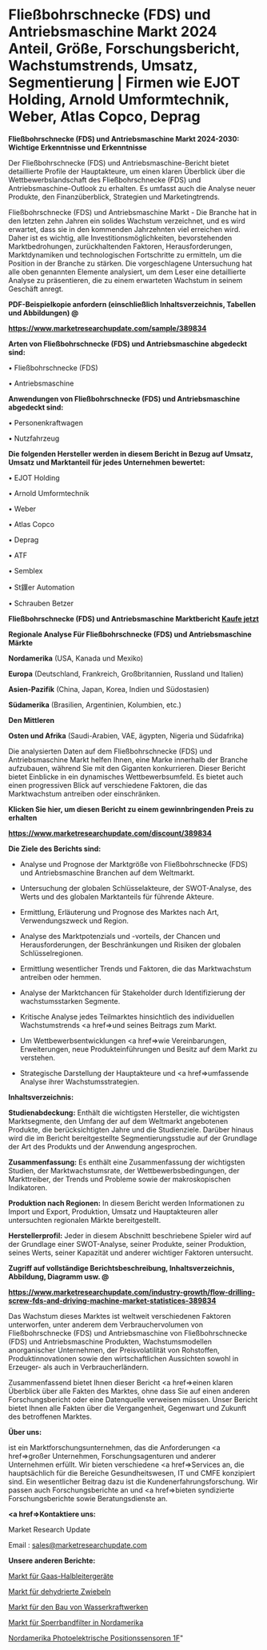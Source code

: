 # Fließbohrschnecke (FDS) und Antriebsmaschine Markt 2024 Anteil, Größe, Forschungsbericht, Wachstumstrends, Umsatz, Segmentierung | Firmen wie EJOT Holding, Arnold Umformtechnik, Weber, Atlas Copco, Deprag

<strong>Fließbohrschnecke (FDS) und Antriebsmaschine Markt 2024-2030: Wichtige Erkenntnisse und Erkenntnisse</strong>

Der Fließbohrschnecke (FDS) und Antriebsmaschine-Bericht bietet detaillierte Profile der Hauptakteure, um einen klaren Überblick über die Wettbewerbslandschaft des Fließbohrschnecke (FDS) und Antriebsmaschine-Outlook zu erhalten. Es umfasst auch die Analyse neuer Produkte, den Finanzüberblick, Strategien und Marketingtrends.

Fließbohrschnecke (FDS) und Antriebsmaschine Markt - Die Branche hat in den letzten zehn Jahren ein solides Wachstum verzeichnet, und es wird erwartet, dass sie in den kommenden Jahrzehnten viel erreichen wird. Daher ist es wichtig, alle Investitionsmöglichkeiten, bevorstehenden Marktbedrohungen, zurückhaltenden Faktoren, Herausforderungen, Marktdynamiken und technologischen Fortschritte zu ermitteln, um die Position in der Branche zu stärken. Die vorgeschlagene Untersuchung hat alle oben genannten Elemente analysiert, um dem Leser eine detaillierte Analyse zu präsentieren, die zu einem erwarteten Wachstum in seinem Geschäft anregt.



<strong><b>PDF-Beispielkopie anfordern (einschließlich Inhaltsverzeichnis, Tabellen und Abbildungen) @ </b></strong>

<strong><a href=https://www.marketresearchupdate.com/sample/389834>

<strong>https://www.marketresearchupdate.com/sample/389834</u></a></strong></strong>



<strong>Arten von Fließbohrschnecke (FDS) und Antriebsmaschine abgedeckt sind:</strong>

• Fließbohrschnecke (FDS)

• Antriebsmaschine



<strong>Anwendungen von Fließbohrschnecke (FDS) und Antriebsmaschine abgedeckt sind:</strong>

• Personenkraftwagen

• Nutzfahrzeug



<strong>Die folgenden Hersteller werden in diesem Bericht in Bezug auf Umsatz, Umsatz und Marktanteil für jedes Unternehmen bewertet:</strong>

• EJOT Holding

• Arnold Umformtechnik

• Weber

• Atlas Copco

• Deprag

• ATF

• Semblex

• St鐷er Automation

• Schrauben Betzer



<strong>Fließbohrschnecke (FDS) und Antriebsmaschine Marktbericht <a href=https://www.marketresearchupdate.com/buynow/389834>Kaufe jetzt</a></strong>



<strong>Regionale Analyse Für Fließbohrschnecke (FDS) und Antriebsmaschine Märkte</strong>



<strong>Nordamerika</strong> (USA, Kanada und Mexiko)



<strong>Europa</strong> (Deutschland, Frankreich, Großbritannien, Russland und Italien)



<strong>Asien-Pazifik</strong> (China, Japan, Korea, Indien und Südostasien)



<strong>Südamerika</strong> (Brasilien, Argentinien, Kolumbien, etc.)



<strong>Den Mittleren</strong> 

<strong>Osten und Afrika</strong> (Saudi-Arabien, VAE, ägypten, Nigeria und Südafrika)

Die analysierten Daten auf dem Fließbohrschnecke (FDS) und Antriebsmaschine Markt helfen Ihnen, eine Marke innerhalb der Branche aufzubauen, während Sie mit den Giganten konkurrieren. Dieser Bericht bietet Einblicke in ein dynamisches Wettbewerbsumfeld. Es bietet auch einen progressiven Blick auf verschiedene Faktoren, die das Marktwachstum antreiben oder einschränken.



<strong>Klicken Sie hier, um diesen Bericht zu einem gewinnbringenden Preis zu erhalten
</strong>

<strong><a href=https://www.marketresearchupdate.com/discount/389834>https://www.marketresearchupdate.com/discount/389834</b></u></strong></a>



<strong>Die Ziele des Berichts sind:</strong>

- Analyse und Prognose der Marktgröße von Fließbohrschnecke (FDS) und Antriebsmaschine Branchen auf dem Weltmarkt.

- Untersuchung der globalen Schlüsselakteure, der SWOT-Analyse, des Werts und des globalen Marktanteils für führende Akteure.

- Ermittlung, Erläuterung und Prognose des Marktes nach Art, Verwendungszweck und Region.

- Analyse des Marktpotenzials und -vorteils, der Chancen und Herausforderungen, der Beschränkungen und Risiken der globalen Schlüsselregionen.

- Ermittlung wesentlicher Trends und Faktoren, die das Marktwachstum antreiben oder hemmen.

- Analyse der Marktchancen für Stakeholder durch Identifizierung der wachstumsstarken Segmente.

- Kritische Analyse jedes Teilmarktes hinsichtlich des individuellen Wachstumstrends <a href=>und</a> seines Beitrags zum Markt.

- Um Wettbewerbsentwicklungen <a href=>wie</a> Vereinbarungen, Erweiterungen, neue Produkteinführungen und Besitz auf dem Markt zu verstehen.

- Strategische Darstellung der Hauptakteure und <a href=>umfas</a>sende Analyse ihrer Wachstumsstrategien.



<strong>Inhaltsverzeichnis:</strong>



<strong>Studienabdeckung:</strong> Enthält die wichtigsten Hersteller, die wichtigsten Marktsegmente, den Umfang der auf dem Weltmarkt angebotenen Produkte, die berücksichtigten Jahre und die Studienziele. Darüber hinaus wird die im Bericht bereitgestellte Segmentierungsstudie auf der Grundlage der Art des Produkts und der Anwendung angesprochen.



<strong>Zusammenfassung:</strong> Es enthält eine Zusammenfassung der wichtigsten Studien, der Marktwachstumsrate, der Wettbewerbsbedingungen, der Markttreiber, der Trends und Probleme sowie der makroskopischen Indikatoren.



<strong>Produktion nach Regionen:</strong> In diesem Bericht werden Informationen zu Import und Export, Produktion, Umsatz und Hauptakteuren aller untersuchten regionalen Märkte bereitgestellt.



<strong>Herstellerprofil:</strong> Jeder in diesem Abschnitt beschriebene Spieler wird auf der Grundlage einer SWOT-Analyse, seiner Produkte, seiner Produktion, seines Werts, seiner Kapazität und anderer wichtiger Faktoren untersucht.



<strong><b>Zugriff auf vollständige Berichtsbeschreibung, Inhaltsverzeichnis, Abbildung, Diagramm usw. @ </b></strong>

<strong><a href=https://www.marketresearchupdate.com/industry-growth/flow-drilling-screw-fds-and-driving-machine-market-statistices-389834>https://www.marketresearchupdate.com/industry-growth/flow-drilling-screw-fds-and-driving-machine-market-statistices-389834</a></strong>

Das Wachstum dieses Marktes ist weltweit verschiedenen Faktoren unterworfen, unter anderem dem Verbrauchervolumen von Fließbohrschnecke (FDS) und Antriebsmaschine von Fließbohrschnecke (FDS) und Antriebsmaschine Produkten, Wachstumsmodellen anorganischer Unternehmen, der Preisvolatilität von Rohstoffen, Produktinnovationen sowie den wirtschaftlichen Aussichten sowohl in Erzeuger- als auch in Verbraucherländern.

Zusammenfassend bietet Ihnen dieser Bericht <a href=>einen</a> klaren Überblick über alle Fakten des Marktes, ohne dass Sie auf einen anderen Forschungsbericht oder eine Datenquelle verweisen müssen. Unser Bericht bietet Ihnen alle Fakten über die Vergangenheit, Gegenwart und Zukunft des betroffenen Marktes.



<strong>Über uns:</strong>

 ist ein Marktforschungsunternehmen, das die Anforderungen <a href=>großer</a> Unternehmen, Forschungsagenturen und anderer Unternehmen erfüllt. Wir bieten verschiedene <a href=>Services</a> an, die hauptsächlich für die Bereiche Gesundheitswesen, IT und CMFE konzipiert sind. Ein wesentlicher Beitrag dazu ist die Kundenerfahrungsforschung. Wir passen auch Forschungsberichte an und <a href=>bieten</a> syndizierte Forschungsberichte sowie Beratungsdienste an.



<strong><a href=>Kontaktiere uns:</a></strong>

Market Research Update

Email : sales@marketresearchupdate.com



<strong>Unsere anderen Berichte:</strong>

<a href=https://www.linkedin.com/pulse/gaas-semiconductor-device-market-expects-see-significant>Markt für Gaas-Halbleitergeräte</a>

<a href=https://www.linkedin.com/pulse/dehydrated-onion-market-analysis-segment>Markt für dehydrierte Zwiebeln</a>

<a href=https://www.linkedin.com/pulse/hydropower-plant-construction-market-outlooks>Markt für den Bau von Wasserkraftwerken</a>

<a href=https://www.linkedin.com/pulse/north-america-rejection-band-filters-market>Markt für Sperrbandfilter in Nordamerika</a>

<a href=https://www.linkedin.com/pulse/north-america-photoelectric-position-sensors-1f>Nordamerika Photoelektrische Positionssensoren 1F</a>"
